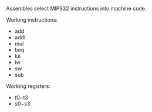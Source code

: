 Assembles select MIPS32 instructions into machine code.

Working instructions:

- add
- addi
- mul
- beq
- lui
- lw
- sw
- sub

Working registers:

- $t0-$t3
- $s0-$s3
